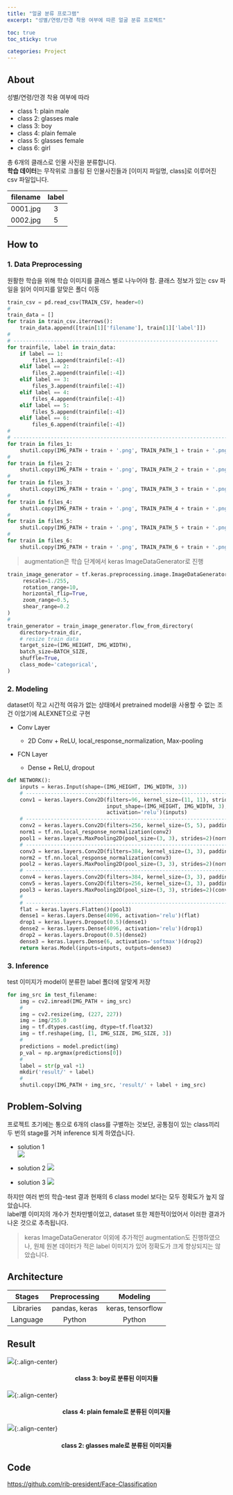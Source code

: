 ```yaml
---
title: "얼굴 분류 프로그램"
excerpt: "성별/연령/안경 착용 여부에 따른 얼굴 분류 프로젝트"

toc: true
toc_sticky: true

categories: Project
---
```


## About
성별/연령/안경 착용 여부에 따라  
  

* class 1: plain male  
* class 2: glasses male  
* class 3: boy  
* class 4: plain female  
* class 5: glasses female  
* class 6: girl  
  
총 6개의 클래스로 인물 사진을 분류합니다.  
**학습 데이터**는 무작위로 크롤링 된 인물사진들과 [이미지 파일명, class]로 이루어진 csv 파일입니다.  
  
  
|filename|label|
|:---:|:---:|
|0001.jpg|3|
|0002.jpg|5|
  


## How to
### 1. Data Preprocessing
원활한 학습을 위해 학습 이미지를 클래스 별로 나누어야 함. 클래스 정보가 있는 csv 파일을 읽어 이미지를 알맞은 폴더 이동  
    
  
``` python
train_csv = pd.read_csv(TRAIN_CSV, header=0)
#
train_data = []
for train in train_csv.iterrows():
    train_data.append([train[1]['filename'], train[1]['label']])
#
# ------------------------------------------------------------------
for trainfile, label in train_data:
    if label == 1:
        files_1.append(trainfile[:-4])
    elif label == 2:
        files_2.append(trainfile[:-4])
    elif label == 3:
        files_3.append(trainfile[:-4])
    elif label == 4:
        files_4.append(trainfile[:-4])
    elif label == 5:
        files_5.append(trainfile[:-4])
    elif label == 6:
        files_6.append(trainfile[:-4])  
#
# ---------------------------------------------------------------------
for train in files_1:
    shutil.copy(IMG_PATH + train + '.png', TRAIN_PATH_1 + train + '.png')
#
for train in files_2:
    shutil.copy(IMG_PATH + train + '.png', TRAIN_PATH_2 + train + '.png')
#
for train in files_3:
    shutil.copy(IMG_PATH + train + '.png', TRAIN_PATH_3 + train + '.png')
#
for train in files_4:
    shutil.copy(IMG_PATH + train + '.png', TRAIN_PATH_4 + train + '.png')
#
for train in files_5:
    shutil.copy(IMG_PATH + train + '.png', TRAIN_PATH_5 + train + '.png')
#
for train in files_6:
    shutil.copy(IMG_PATH + train + '.png', TRAIN_PATH_6 + train + '.png')
```
  

> augmentation은 학습 단계에서 keras ImageDataGenerator로 진행
  
``` python
train_image_generator = tf.keras.preprocessing.image.ImageDataGenerator(
     rescale=1./255,
     rotation_range=10,
     horizontal_flip=True,
     zoom_range=0.5,
     shear_range=0.2
)
#
train_generator = train_image_generator.flow_from_directory(
    directory=train_dir,
    # resize train data
    target_size=(IMG_HEIGHT, IMG_WIDTH),
    batch_size=BATCH_SIZE,
    shuffle=True,
    class_mode='categorical',
)

```
  
  
### 2. Modeling
dataset이 작고 시간적 여유가 없는 상태에서 pretrained model을 사용할 수 없는 조건 이었기에 ALEXNET으로 구현
* Conv Layer
  * 2D Conv + ReLU, local_response_normalization, Max-pooling
  
* FCN Layer
  * Dense + ReLU, dropout
  
  
``` python
def NETWORK():
    inputs = keras.Input(shape=(IMG_HEIGHT, IMG_WIDTH, 3))
    # -----------------------------------------------------------------------------------------
    conv1 = keras.layers.Conv2D(filters=96, kernel_size=(11, 11), strides=4, padding='same',
                                input_shape=(IMG_HEIGHT, IMG_WIDTH, 3),
                                activation='relu')(inputs)
    # -----------------------------------------------------------------------------------------
    conv2 = keras.layers.Conv2D(filters=256, kernel_size=(5, 5), padding='same', activation='relu')(conv1)
    norm1 = tf.nn.local_response_normalization(conv2)
    pool1 = keras.layers.MaxPooling2D(pool_size=(3, 3), strides=2)(norm1)
    # -----------------------------------------------------------------------------------------
    conv3 = keras.layers.Conv2D(filters=384, kernel_size=(3, 3), padding='same', activation='relu')(pool1)
    norm2 = tf.nn.local_response_normalization(conv3)
    pool2 = keras.layers.MaxPooling2D(pool_size=(3, 3), strides=2)(norm2)
    # -----------------------------------------------------------------------------------------
    conv4 = keras.layers.Conv2D(filters=384, kernel_size=(3, 3), padding='same', activation='relu')(pool2)
    conv5 = keras.layers.Conv2D(filters=256, kernel_size=(3, 3), padding='same', activation='relu')(conv4)
    pool3 = keras.layers.MaxPooling2D(pool_size=(3, 3), strides=2)(conv5)
    #
    # -----------------------------------------------------------------------------------------
    flat = keras.layers.Flatten()(pool3)
    dense1 = keras.layers.Dense(4096, activation='relu')(flat)
    drop1 = keras.layers.Dropout(0.5)(dense1)
    dense2 = keras.layers.Dense(4096, activation='relu')(drop1)
    drop2 = keras.layers.Dropout(0.5)(dense2)
    dense3 = keras.layers.Dense(6, activation='softmax')(drop2)
    return keras.Model(inputs=inputs, outputs=dense3)

```
  

### 3. Inference
test 이미지가 model이 분류한 label 폴더에 알맞게 저장
  

``` python
for img_src in test_filename:
    img = cv2.imread(IMG_PATH + img_src)
    #
    img = cv2.resize(img, (227, 227))
    img = img/255.0
    img = tf.dtypes.cast(img, dtype=tf.float32)
    img = tf.reshape(img, [1, IMG_SIZE, IMG_SIZE, 3])
    #
    predictions = model.predict(img)
    p_val = np.argmax(predictions[0])
    #
    label = str(p_val +1)
    mkdir('result/' + label)
    #
    shutil.copy(IMG_PATH + img_src, 'result/' + label + img_src)
```
    
  

## Problem-Solving
프로젝트 초기에는 통으로 6개의 class를 구별하는 것보단, 공통점이 있는 class끼리 두 번의 stage를 거쳐 inference 되게 하였습니다.  
* solution 1  
![](/assets/images/face_solution_1.jpg/)


* solution 2
![](/assets/images/face_solution_2.jpg/)
  
  
* solution 3
![](/assets/images/face_solution_3.jpg/)
  

하지만 여러 번의 학습-test 결과 현재의 6 class model 보다는 모두 정확도가 높지 않았습니다.  
label별 이미지의 개수가 천차만별이었고, dataset 또한 제한적이었어서 이러한 결과가 나온 것으로 추측됩니다.  
> keras ImageDataGenerator 이외에 추가적인 augmentation도 진행하였으나, 원체 원본 데이터가 적은 label 이미지가 있어 정확도가 크게 향상되지는 않았습니다.  
  


## Architecture  
  
|Stages|Preprocessing|Modeling|
|:----:|:-----------:|:------:|
|Libraries|pandas, keras|keras, tensorflow|
Language|Python|Python|
  
  
## Result
![](/assets/images/face_3.jpg/){:.align-center}
#### <center> class 3: boy로 분류된 이미지들</center>
  

![](/assets/images/face_4.jpg/){:.align-center}
#### <center> class 4: plain female로 분류된 이미지들</center>
  

![](/assets/images/face_2.jpg/){:.align-center}
#### <center> class 2: glasses male로 분류된 이미지들</center>
  
  

## Code
<https://github.com/rib-president/Face-Classification>
